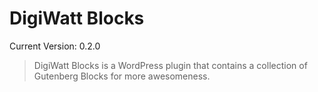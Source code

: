 # DigiWatt Blocks

Current Version: 0.2.0

> DigiWatt Blocks is a WordPress plugin that contains a collection of Gutenberg Blocks for more awesomeness.